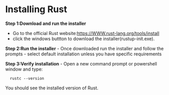 # Installing Rust
**Step 1:Download and run the installer**
  - Go to the official Rust website:https://WWW.rust-lang.org/tools/install
  - click the windows buttton to download the installer(rustup-init.exe).

  **Step 2:Run the installer**
    - Once downloaded run the installer and follow the prompts
    - select default installation unless you have specific requirements

  **Step 3:Verify installation**
    - Open a new command prompt or powershell window and type:
```
  rustc --version
  ```
  You should see the installed version of Rust.
